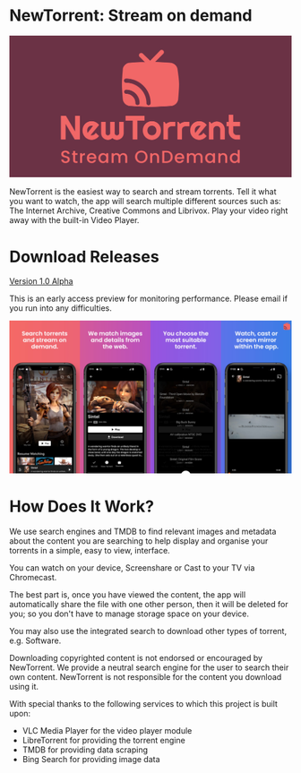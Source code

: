 # NewTorrent: Stream on demand

![image](https://raw.githubusercontent.com/newtorrentapp/NewTorrent/main/screens/banner.jpg)


NewTorrent is the easiest way to search and stream torrents. Tell it what you want to watch, the app will search multiple different sources such as: The Internet Archive, Creative Commons and Librivox. Play your video right away with the built-in Video Player. 

# Download Releases

[Version 1.0 Alpha](https://drive.google.com/file/d/1m6KurMjPcGwKsbmJtH-qmHMVBEpTuTKU/view?usp=sharing) 

This is an early access preview for monitoring performance. Please email if you run into any difficulties. 

![image](https://raw.githubusercontent.com/newtorrentapp/NewTorrent/main/screens/ScreenShotBanner.jpg)

# How Does It Work?

We use search engines and TMDB to find relevant images and metadata about the content you are searching to help display and organise your torrents in a simple, easy to view, interface. 

You can watch on your device, Screenshare or Cast to your TV via Chromecast. 

The best part is, once you have viewed the content, the app will automatically share the file with one other person, then it will be deleted for you; so you don't have to manage storage space on your device. 

You may also use the integrated search to download other types of torrent, e.g. Software. 





Downloading copyrighted content is not endorsed or encouraged by NewTorrent. We provide a neutral search engine for the user to search their own content. NewTorrent is not responsible for the content you download using it.


With special thanks to the following services to which this project is built upon:

- VLC Media Player for the video player module
- LibreTorrent for providing the torrent engine
- TMDB for providing data scraping
- Bing Search for providing image data

